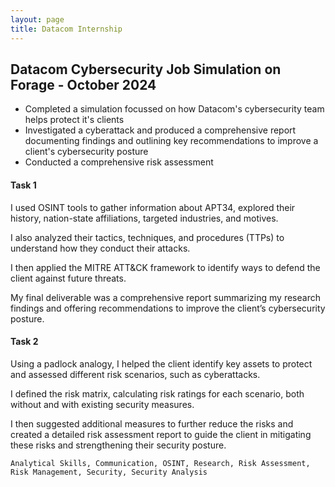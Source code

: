 ```yaml
---
layout: page
title: Datacom Internship
---
```


##  Datacom Cybersecurity Job Simulation on Forage - October 2024

 * Completed a simulation focussed on how Datacom's cybersecurity team helps
   protect it's clients
 * Investigated a cyberattack and produced a comprehensive report documenting
   findings and outlining key recommendations to improve a client's
   cybersecurity posture
 * Conducted a comprehensive risk assessment

####   Task 1

I used OSINT tools to gather information about APT34, explored their history, nation-state affiliations, targeted industries, and motives. 

I also analyzed their tactics, techniques, and procedures (TTPs) to understand how they conduct their attacks. 

I then applied the MITRE ATT&CK framework to identify ways to defend the client against future threats. 

My final deliverable was a comprehensive report summarizing my research findings and offering recommendations to improve the client’s cybersecurity posture.

####   Task 2

Using a padlock analogy, I helped the client identify key assets to protect and assessed different risk scenarios, such as cyberattacks. 

I defined the risk matrix, calculating risk ratings for each scenario, both without and with existing security measures. 

I then suggested additional measures to further reduce the risks and created a detailed risk assessment report to guide the client in mitigating these risks and strengthening their security posture.


```
Analytical Skills, Communication, OSINT, Research, Risk Assessment, Risk Management, Security, Security Analysis
```
